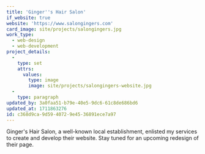 ```yaml
---
title: 'Ginger''s Hair Salon'
if_website: true
website: 'https://www.salongingers.com'
card_image: site/projects/salongingers.jpg
work_type:
  - web-design
  - web-development
project_details:
  -
    type: set
    attrs:
      values:
        type: image
        image: site/projects/salongingers-website.jpg
  -
    type: paragraph
updated_by: 3a0faa51-b79e-40e5-9dc6-61c8de686bd6
updated_at: 1711863276
id: c368d9ca-9d59-4072-9e45-36891ece7a97
---
```

Ginger's Hair Salon, a well-known local establishment, enlisted my services to create and develop their website. Stay tuned for an upcoming redesign of their page.